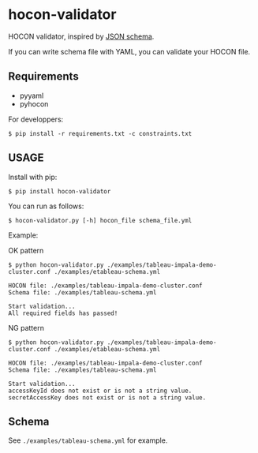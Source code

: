 # hocon-validator

HOCON validator, inspired by [JSON schema](http://json-schema.org/).

If you can write schema file with YAML, you can validate your HOCON file.

## Requirements

- pyyaml
- pyhocon

For developpers:

```
$ pip install -r requirements.txt -c constraints.txt
```

## USAGE

Install with pip:

```
$ pip install hocon-validator
```

You can run as follows:

```
$ hocon-validator.py [-h] hocon_file schema_file.yml
```

Example:

OK pattern

```
$ python hocon-validator.py ./examples/tableau-impala-demo-cluster.conf ./examples/etableau-schema.yml

HOCON file: ./examples/tableau-impala-demo-cluster.conf
Schema file: ./examples/tableau-schema.yml

Start validation...
All required fields has passed!
```

NG pattern

```
$ python hocon-validator.py ./examples/tableau-impala-demo-cluster.conf ./examples/etableau-schema.yml

HOCON file: ./examples/tableau-impala-demo-cluster.conf
Schema file: ./examples/tableau-schema.yml

Start validation...
accessKeyId does not exist or is not a string value.
secretAccessKey does not exist or is not a string value.
```

## Schema

See `./examples/tableau-schema.yml` for example.

